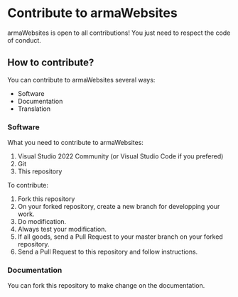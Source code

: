 # Contribute to armaWebsites
armaWebsites is open to all contributions! You just need to respect the code of conduct.

## How to contribute?
You can contribute to armaWebsites several ways:
- Software
- Documentation
- Translation

### Software
What you need to contribute to armaWebsites:
1. Visual Studio 2022 Community (or Visual Studio Code if you prefered)
2. Git
3. This repository

To contribute:
1. Fork this repository
2. On your forked repository, create a new branch for developping your work.
3. Do modification.
4. Always test your modification.
5. If all goods, send a Pull Request to your master branch on your forked repository.
6. Send a Pull Request to this repository and follow instructions.

### Documentation
You can fork this repository to make change on the documentation.
